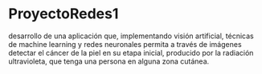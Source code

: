 # ProyectoRedes1
desarrollo de una aplicación que, implementando visión artificial, técnicas de machine learning y redes neuronales permita a través de imágenes detectar el cáncer de la piel en su etapa inicial, producido por la radiación ultravioleta, que tenga una persona en alguna zona cutánea.
